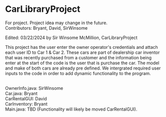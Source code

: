 # CarLibraryProject 
For project. Project idea may change in the future.
<br>Contributors: Bryant, David, SirWinsome

Edited: 03/22/2024 by Sir Winsome McMillion, CarLibraryProject 

This project has the user enter the owner operator's credentials and attach each user ID to Car 1 & Car 2.
These cars are part of dealership car inventor that was recently purchased from a customer and the information being enter at the start of the code is the user that 
is purchase the car. The model and make of both cars are already pre defined. We intergrated required user inputs to the code in order to add dynamic functionality to the program. 

<br>OwnerInfo.java: SirWinsome
<br>Car.java: Bryant
<br>CarRentalGUI: David
<br>CarInventory: Bryant
<br>Main.java: TBD (Functionality will likely be moved CarRentalGUI).